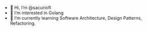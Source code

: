 - 👋 Hi, I’m @sacuriofl
- 👀 I’m interested in Golang
- 🌱 I’m currently learning Software Architecture, Design Patterns, Refactoring.

<!---
sacuriofl/sacuriofl is a ✨ special ✨ repository because its `README.md` (this file) appears on your GitHub profile.
You can click the Preview link to take a look at your changes.
--->
